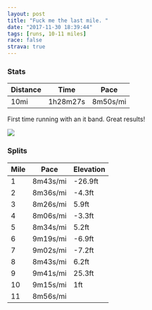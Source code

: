 ```yaml
---
layout: post
title: "Fuck me the last mile. "
date: "2017-11-30 18:39:44"
tags: [runs, 10-11 miles]
race: false
strava: true
---
```


### Stats

| Distance | Time | Pace |
|----------|------|------|
|10mi|1h28m27s|8m50s/mi|

First time running with an it band. Great results!

<img src='https://maps.googleapis.com/maps/api/staticmap?maptype=roadmap&path=enc:qwrwFbjqbM`BkFyI{GlDqLgDcGjKo^fIuBo@eBhKqKfw@tHxd@|KxN|GvFtII`p@bGl\jFhLjApP}BdE|@xIvCfGlC~QdDInInSlEzDnFnO~AzOw@hCb@vBcHhEqGZAlDtAfCaA~KyAoE_HnJ}HsG}ArDcVyCq@eGiFyAsEjFkYwC|@kTiCm@mcAgL_Gd@u@oAgn@cAmXuHnAaJhD{Ho@aG~Kea@|L}^lAaCbEaAdMy_@hDwNc@mBoAN&key=AIzaSyC1MId7bFpkLXNAaYhBSTb8jLyiSqzbDtM&size=800x800&markers=color:yellow|label:S|40.73353,-73.98578&markers=color:green|label:F|40.73386,-73.98438000000002'>

### Splits

| Mile | Pace | Elevation |
|------|------|-----------|
|1|8m43s/mi|-26.9ft|
|2|8m36s/mi|-4.3ft|
|3|8m26s/mi|5.9ft|
|4|8m06s/mi|-3.3ft|
|5|8m34s/mi|5.2ft|
|6|9m19s/mi|-6.9ft|
|7|9m02s/mi|-7.2ft|
|8|8m43s/mi|6.2ft|
|9|9m41s/mi|25.3ft|
|10|9m15s/mi|1ft|
|11|8m56s/mi||

